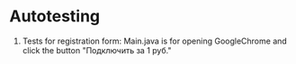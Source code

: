 # Autotesting
1. Tests for registration form:
Main.java is for opening GoogleChrome and click the button "Подключить за 1 руб."
